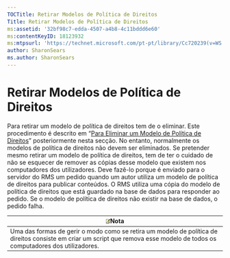 ```yaml
---
TOCTitle: Retirar Modelos de Política de Direitos
Title: Retirar Modelos de Política de Direitos
ms:assetid: '32bf98c7-edda-4507-a4b8-4c11bddd6e60'
ms:contentKeyID: 18123932
ms:mtpsurl: 'https://technet.microsoft.com/pt-pt/library/Cc720239(v=WS.10)'
author: SharonSears
ms.author: SharonSears
---
```


Retirar Modelos de Política de Direitos
=======================================

Para retirar um modelo de política de direitos tem de o eliminar. Este procedimento é descrito em “[Para Eliminar um Modelo de Política de Direitos](https://technet.microsoft.com/9c9a1496-cf55-4c65-a4c6-9fe245edce00)” posteriormente nesta secção. No entanto, normalmente os modelos de política de direitos não devem ser eliminados. Se pretender mesmo retirar um modelo de política de direitos, tem de ter o cuidado de não se esquecer de remover as cópias desse modelo que existem nos computadores dos utilizadores. Deve fazê-lo porque é enviado para o servidor do RMS um pedido quando um autor utiliza um modelo de política de direitos para publicar conteúdos. O RMS utiliza uma cópia do modelo de política de direitos que está guardado na base de dados para responder ao pedido. Se o modelo de política de direitos não existir na base de dados, o pedido falha.

| ![](/security-updates/images/Cc720239.note(WS.10).gif)Nota                                                                                                         |
|-------------------------------------------------------------------------------------------------------------------------------------------------------------------------------|
| Uma das formas de gerir o modo como se retira um modelo de política de direitos consiste em criar um script que remova esse modelo de todos os computadores dos utilizadores. |
